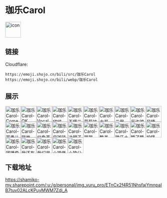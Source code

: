 # 珈乐Carol
<img src="https://emoji.shojo.cn/bili/src/珈乐Carol/icon.png" width="50" height="50" alt="icon">

## 链接
Cloudflare:
```
https://emoji.shojo.cn/bili/src/珈乐Carol
https://emoji.shojo.cn/bili/webp/珈乐Carol
```
## 展示
<img src="https://emoji.shojo.cn/bili/src/珈乐Carol/珈乐Carol-Come on.png" width="50" height="50" alt="珈乐Carol-Come on"><img src="https://emoji.shojo.cn/bili/src/珈乐Carol/珈乐Carol-OK.png" width="50" height="50" alt="珈乐Carol-OK"><img src="https://emoji.shojo.cn/bili/src/珈乐Carol/珈乐Carol-Vocal担当.png" width="50" height="50" alt="珈乐Carol-Vocal担当"><img src="https://emoji.shojo.cn/bili/src/珈乐Carol/珈乐Carol-啵啵.png" width="50" height="50" alt="珈乐Carol-啵啵"><img src="https://emoji.shojo.cn/bili/src/珈乐Carol/珈乐Carol-不懂二次元.png" width="50" height="50" alt="珈乐Carol-不懂二次元"><img src="https://emoji.shojo.cn/bili/src/珈乐Carol/珈乐Carol-草莓袜子.png" width="50" height="50" alt="珈乐Carol-草莓袜子"><img src="https://emoji.shojo.cn/bili/src/珈乐Carol/珈乐Carol-大哥.png" width="50" height="50" alt="珈乐Carol-大哥"><img src="https://emoji.shojo.cn/bili/src/珈乐Carol/珈乐Carol-二甲.png" width="50" height="50" alt="珈乐Carol-二甲"><img src="https://emoji.shojo.cn/bili/src/珈乐Carol/珈乐Carol-反诈骗.png" width="50" height="50" alt="珈乐Carol-反诈骗"><img src="https://emoji.shojo.cn/bili/src/珈乐Carol/珈乐Carol-风情.png" width="50" height="50" alt="珈乐Carol-风情"><img src="https://emoji.shojo.cn/bili/src/珈乐Carol/珈乐Carol-富贵儿.png" width="50" height="50" alt="珈乐Carol-富贵儿"><img src="https://emoji.shojo.cn/bili/src/珈乐Carol/珈乐Carol-隔岸.png" width="50" height="50" alt="珈乐Carol-隔岸"><img src="https://emoji.shojo.cn/bili/src/珈乐Carol/珈乐Carol-红色高跟鞋.png" width="50" height="50" alt="珈乐Carol-红色高跟鞋"><img src="https://emoji.shojo.cn/bili/src/珈乐Carol/珈乐Carol-皇珈骑士.png" width="50" height="50" alt="珈乐Carol-皇珈骑士"><img src="https://emoji.shojo.cn/bili/src/珈乐Carol/珈乐Carol-决明子.png" width="50" height="50" alt="珈乐Carol-决明子"><img src="https://emoji.shojo.cn/bili/src/珈乐Carol/珈乐Carol-哭哭.png" width="50" height="50" alt="珈乐Carol-哭哭"><img src="https://emoji.shojo.cn/bili/src/珈乐Carol/珈乐Carol-酷盖.png" width="50" height="50" alt="珈乐Carol-酷盖"><img src="https://emoji.shojo.cn/bili/src/珈乐Carol/珈乐Carol-狼牙土豆拳.png" width="50" height="50" alt="珈乐Carol-狼牙土豆拳"><img src="https://emoji.shojo.cn/bili/src/珈乐Carol/珈乐Carol-睡了睡了.png" width="50" height="50" alt="珈乐Carol-睡了睡了"><img src="https://emoji.shojo.cn/bili/src/珈乐Carol/珈乐Carol-投降.png" width="50" height="50" alt="珈乐Carol-投降"><img src="https://emoji.shojo.cn/bili/src/珈乐Carol/珈乐Carol-团播像坐牢.png" width="50" height="50" alt="珈乐Carol-团播像坐牢"><img src="https://emoji.shojo.cn/bili/src/珈乐Carol/珈乐Carol-我还有牌.png" width="50" height="50" alt="珈乐Carol-我还有牌"><img src="https://emoji.shojo.cn/bili/src/珈乐Carol/珈乐Carol-我们是.png" width="50" height="50" alt="珈乐Carol-我们是"><img src="https://emoji.shojo.cn/bili/src/珈乐Carol/珈乐Carol-小狼堡.png" width="50" height="50" alt="珈乐Carol-小狼堡"><img src="https://emoji.shojo.cn/bili/src/珈乐Carol/珈乐Carol-小狼公主.png" width="50" height="50" alt="珈乐Carol-小狼公主">

## 下载地址

https://shamiko-my.sharepoint.com/:u:/g/personal/img_yuru_pro/ETnCx2f4R51NhsfajYmnpaIB7tuv02ALcKPuyMWM7Zdi_A